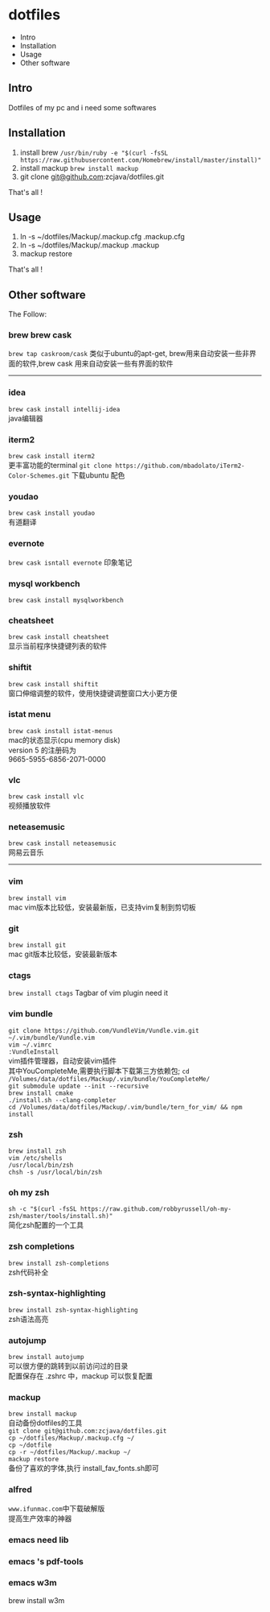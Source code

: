 # dotfiles

* Intro
* Installation
* Usage
* Other software 

## Intro
Dotfiles of my pc and i need some softwares

## Installation
1. install brew
  `/usr/bin/ruby -e "$(curl -fsSL https://raw.githubusercontent.com/Homebrew/install/master/install)"` 
2. install mackup
  `brew install mackup`
3. git clone git@github.com:zcjava/dotfiles.git

That's all !

## Usage
1. ln -s ~/dotfiles/Mackup/.mackup.cfg  .mackup.cfg
2. ln -s ~/dotfiles/Mackup/.mackup .mackup 
3. mackup restore

That's all !

## Other software
The Follow:

### brew  brew cask
  
  `brew tap caskroom/cask`
  类似于ubuntu的apt-get, brew用来自动安装一些非界面的软件,brew cask 用来自动安装一些有界面的软件 

***

### idea
  `brew cask install intellij-idea`  
  java编辑器

### iterm2
  `brew cask install iterm2`  
  更丰富功能的terminal 
  `git clone https://github.com/mbadolato/iTerm2-Color-Schemes.git`  下载ubuntu 配色  

### youdao
  `brew cask install youdao`  
  有道翻译 

### evernote
  `brew cask isntall evernote`
   印象笔记
### mysql workbench
  `brew cask install mysqlworkbench`  

### cheatsheet
  `brew cask install cheatsheet`  
  显示当前程序快捷键列表的软件  

### shiftit
  `brew cask install shiftit`  
  窗口伸缩调整的软件，使用快捷键调整窗口大小更方便  

### istat menu
  `brew cask install istat-menus`  
  mac的状态显示(cpu memory disk)   
  version 5 的注册码为   
  9665-5955-6856-2071-0000

### vlc
  `brew cask install vlc`  
  视频播放软件  

### neteasemusic
  `brew cask install neteasemusic`  
  网易云音乐  

***


### vim
  `brew install vim`  
  mac vim版本比较低，安装最新版，已支持vim复制到剪切板  

### git
  `brew install git`  
  mac git版本比较低，安装最新版本
### ctags
  `brew install ctags`
  Tagbar of vim plugin need it 
### vim bundle
  `git clone https://github.com/VundleVim/Vundle.vim.git ~/.vim/bundle/Vundle.vim`  
  `vim ~/.vimrc`   
  `:VundleInstall`  
  vim插件管理器，自动安装vim插件  
    其中YouCompleteMe,需要执行脚本下载第三方依赖包;
    `cd /Volumes/data/dotfiles/Mackup/.vim/bundle/YouCompleteMe/`   
    `git submodule update --init --recursive`   
    `brew install cmake`    
    `./install.sh --clang-completer`    
    `cd /Volumes/data/dotfiles/Mackup/.vim/bundle/tern_for_vim/ && npm install`    

     
### zsh
  `brew install zsh`  
  `vim /etc/shells`    
  `/usr/local/bin/zsh`   
  `chsh -s /usr/local/bin/zsh`  

### oh my zsh
  `sh -c "$(curl -fsSL https://raw.github.com/robbyrussell/oh-my-zsh/master/tools/install.sh)"`  
  简化zsh配置的一个工具   

### zsh completions
  `brew install zsh-completions`  
  zsh代码补全  

### zsh-syntax-highlighting
   `brew install zsh-syntax-highlighting`  
   zsh语法高亮  

### autojump
  `brew install autojump`  
  可以很方便的跳转到以前访问过的目录  
  配置保存在 .zshrc 中，mackup 可以恢复配置  

### mackup
   `brew install mackup`  
   自动备份dotfiles的工具  
   `git clone git@github.com:zcjava/dotfiles.git`  
   `cp ~/dotfiles/Mackup/.mackup.cfg ~/`  
   `cp ~/dotfile`  
   `cp -r ~/dotfiles/Mackup/.mackup ~/`  
   `mackup restore`  
   备份了喜欢的字体,执行 install_fav_fonts.sh即可  


### alfred 
  `www.ifunmac.com`中下载破解版  
  提高生产效率的神器   

### emacs need lib
### emacs 's pdf-tools 

### emacs w3m
brew install w3m
